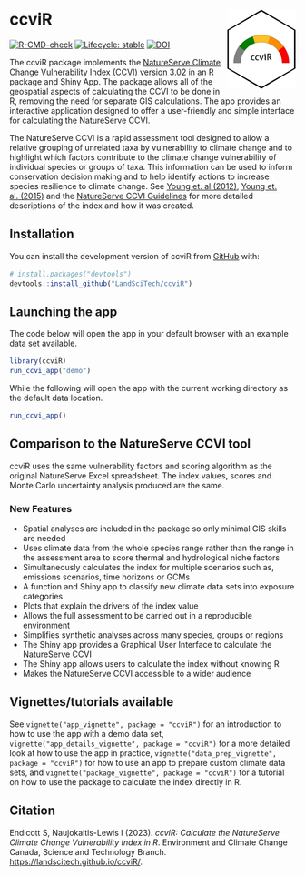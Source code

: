 
<!-- README.md is generated from README.Rmd. Please edit that file -->

# ccviR <a href="https://landscitech.github.io/ccviR/"><img src="man/figures/logo.png" align="right" height="139" /></a>

<!-- badges: start -->

[![R-CMD-check](https://github.com/LandSciTech/ccviR/actions/workflows/R-CMD-check.yaml/badge.svg)](https://github.com/LandSciTech/ccviR/actions/workflows/R-CMD-check.yaml)
[![Lifecycle:
stable](https://img.shields.io/badge/lifecycle-stable-brightgreen.svg)](https://lifecycle.r-lib.org/articles/stages.html#stable)
[![DOI](https://zenodo.org/badge/330706883.svg)](https://doi.org/10.5281/zenodo.14170050)
<!-- badges: end -->

The ccviR package implements the [NatureServe Climate Change
Vulnerability Index (CCVI) version
3.02](https://www.natureserve.org/conservation-tools/climate-change-vulnerability-index)
in an R package and Shiny App. The package allows all of the geospatial
aspects of calculating the CCVI to be done in R, removing the need for
separate GIS calculations. The app provides an interactive application
designed to offer a user-friendly and simple interface for calculating
the NatureServe CCVI.

The NatureServe CCVI is a rapid assessment tool designed to allow a
relative grouping of unrelated taxa by vulnerability to climate change
and to highlight which factors contribute to the climate change
vulnerability of individual species or groups of taxa. This information
can be used to inform conservation decision making and to help identify
actions to increase species resilience to climate change. See [Young et.
al
(2012)](https://www.degruyter.com/document/doi/10.7208/9780226074641-007/html),
[Young et. al. (2015)](https://doi.org/10.1002/wsb.478) and the
[NatureServe CCVI
Guidelines](https://www.natureserve.org/sites/default/files/guidelines_natureserveclimatechangevulnerabilityindex_r3.02_1_jun_2016.pdf)
for more detailed descriptions of the index and how it was created.

## Installation

You can install the development version of ccviR from
[GitHub](https://github.com/) with:

``` r
# install.packages("devtools")
devtools::install_github("LandSciTech/ccviR")
```

## Launching the app

The code below will open the app in your default browser with an example
data set available.

``` r
library(ccviR)
run_ccvi_app("demo")
```

While the following will open the app with the current working directory
as the default data location.

``` r
run_ccvi_app()
```

## Comparison to the NatureServe CCVI tool

ccviR uses the same vulnerability factors and scoring algorithm as the
original NatureServe Excel spreadsheet. The index values, scores and
Monte Carlo uncertainty analysis produced are the same.

### New Features

- Spatial analyses are included in the package so only minimal GIS
  skills are needed
- Uses climate data from the whole species range rather than the range
  in the assessment area to score thermal and hydrological niche factors
- Simultaneously calculates the index for multiple scenarios such as,
  emissions scenarios, time horizons or GCMs
- A function and Shiny app to classify new climate data sets into
  exposure categories
- Plots that explain the drivers of the index value
- Allows the full assessment to be carried out in a reproducible
  environment
- Simplifies synthetic analyses across many species, groups or regions
- The Shiny app provides a Graphical User Interface to calculate the
  NatureServe CCVI
- The Shiny app allows users to calculate the index without knowing R
- Makes the NatureServe CCVI accessible to a wider audience

## Vignettes/tutorials available

See `vignette("app_vignette", package = "ccviR")` for an introduction to
how to use the app with a demo data set,
`vignette("app_details_vignette", package = "ccviR")` for a more
detailed look at how to use the app in practice,
`vignette("data_prep_vignette", package = "ccviR")` for how to use an
app to prepare custom climate data sets, and
`vignette("package_vignette", package = "ccviR")` for a tutorial on how
to use the package to calculate the index directly in R.

## Citation

Endicott S, Naujokaitis-Lewis I (2023). *ccviR: Calculate the
NatureServe Climate Change Vulnerability Index in R*. Environment and
Climate Change Canada, Science and Technology Branch.
<https://landscitech.github.io/ccviR/>.
